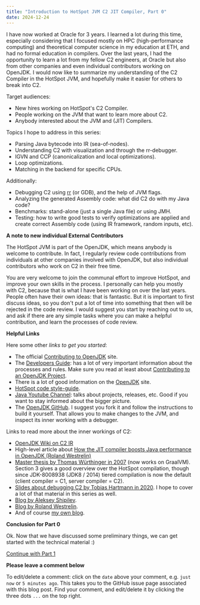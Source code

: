 ```yaml
---
title: "Introduction to HotSpot JVM C2 JIT Compiler, Part 0"
date: 2024-12-24
---
```


I have now worked at Oracle for 3 years. I learned a lot during this time, especially considering that I focused mostly on
HPC (high-performance computing) and theoretical computer science in my education at ETH, and had no formal education in
compilers. Over the last years, I had the opportunity to learn a lot from my fellow C2 engineers, at Oracle but also from
other companies and even individual contributors working on OpenJDK. I would now like to summarize my understanding of the
C2 Compiler in the HotSpot JVM, and hopefully make it easier for others to break into C2.

Target audiences:
- New hires working on HotSpot's C2 Compiler.
- People working on the JVM that want to learn more about C2.
- Anybody interested about the JVM and (JIT) Compilers.

Topics I hope to address in this series:
- Parsing Java bytecode into IR (sea-of-nodes).
- Understanding C2 with visualization and through the rr-debugger.
- IGVN and CCP (canonicalization and local optimizations).
- Loop optimizations.
- Matching in the backend for specific CPUs.

Additionally:
- Debugging C2 using [rr](https://github.com/rr-debugger/rr) (or GDB), and the help of JVM flags.
- Analyzing the generated Assembly code: what did C2 do with my Java code?
- Benchmarks: stand-alone (just a single Java file) or using JMH.
- Testing: how to write good tests to verify optimizations are applied and create correct Assembly code (using IR framework, random inputs, etc).

**A note to new individual External Contributors**

The HotSpot JVM is part of the OpenJDK, which means anybody is welcome to contribute. In fact, I regularly review code contributions from individuals at other
companies involved with OpenJDK, but also individual contributors who work on C2 in their free time.

You are very welcome to join the communal effort to improve HotSpot, and improve your own skills in the process. I personally can help you mostly with C2, because
that is what I have been working on over the last years.
People often have their own ideas: that is fantastic. But it is important to first discuss ideas, so you don't put a lot of time into something that then will be
rejected in the code review. I would suggest you start by reaching out to us, and ask if there are any simple tasks where you can make a helpful contribution, and
learn the processes of code review.

**Helpful Links**

Here some other *links to get you started*:
- The official [Contributing to OpenJDK](https://dev.java/contribute/openjdk/) site.
- The [Developers Guide](https://openjdk.org/guide/): has a lot of very important information about the processes and rules. Make sure you read at least about [Contributing to an OpenJDK Project](https://openjdk.org/guide/#contributing-to-an-openjdk-project).
- There is a lot of good information on the [OpenJDK](https://openjdk.org/) site.
- [HotSpot code style-guide](https://github.com/openjdk/jdk/blob/master/doc/hotspot-style.md).
- [Java Youtube Channel](https://www.youtube.com/Java): talks about projects, releases, etc. Good if you want to stay informed about the bigger picture.
- The [OpenJDK GitHub](https://github.com/openjdk/jdk). I suggest you fork it and follow the instructions to build it yourself. That allows you to make changes to the JVM, and inspect its inner working with a debugger.

Links to read more about the inner workings of C2:
- [OpenJDK Wiki on C2 IR](https://wiki.openjdk.org/display/HotSpot/C2+IR+Graph+and+Nodes)
- High-level article about [How the JIT compiler boosts Java performance in OpenJDK (Roland Westrelin)](https://developers.redhat.com/articles/2021/06/23/how-jit-compiler-boosts-java-performance-openjdk#)
- [Master thesis by Thomas Würthinger in 2007](https://ssw.jku.at/Research/Papers/Wuerthinger07Master/Wuerthinger07Master.pdf) (now works on GraalVM). Section 3 gives a good overview over the HotSpot compilation, though since JDK-8008938 (JDK8 / 2014) tiered compilation is now the default (client compiler = C1, server compiler = C2).
- [Slides about debugging C2 by Tobias Hartmann in 2020](https://cr.openjdk.org/~thartmann/talks/2020-Debugging_HotSpot.pdf). I hope to cover a lot of that material in this series as well.
- [Blog by Aleksey Shipilev](https://shipilev.net/jvm/anatomy-quarks/).
- [Blog by Roland Westrelin](https://developers.redhat.com/author/roland-westrelin).
- And of course [my own blog](https://eme64.github.io/blog/).

**Conclusion for Part 0**

Ok. Now that we have discussed some preliminary things, we can get started with the technical material :)

[Continue with Part 1](https://eme64.github.io/blog/2024/12/24/Intro-to-C2-Part01.html)

**Please leave a comment below**

To edit/delete a comment: click on the `date` above your comment, e.g. `just now` or `5 minutes ago`.
This takes you to the GitHub issue page associated with this blog post. Find your comment, and edit/delete it
by clicking the three dots `...` on the top right.

<script src="https://utteranc.es/client.js"
        repo="eme64/blog"
        issue-term="pathname"
        theme="github-light"
        crossorigin="anonymous"
        async>
</script>

